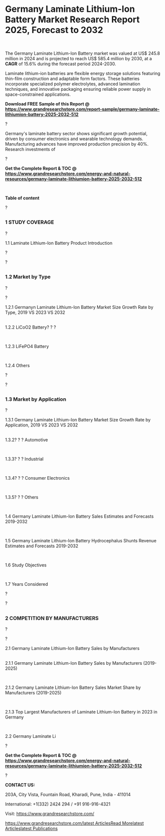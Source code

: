 <h1>Germany Laminate Lithium-Ion Battery Market Research Report 2025, Forecast to 2032</h1><br/><p>The Germany Laminate Lithium-Ion Battery market was valued at US$ 245.8 million in 2024 and is projected to reach US$ 585.4 million by 2030, at a <strong>CAGR</strong> of 15.6% during the forecast period 2024-2030.</p>
 
 
 
 <p>Laminate lithium-ion batteries are flexible energy storage solutions featuring thin-film construction and adaptable form factors. These batteries incorporate specialized polymer electrolytes, advanced lamination techniques, and innovative packaging ensuring reliable power supply in space-constrained applications.</p>
 
 
 
 <div><b>Download FREE Sample of this Report @ <a href="https://www.grandresearchstore.com/report-sample/germany-laminate-lithiumion-battery-2025-2032-512">https://www.grandresearchstore.com/report-sample/germany-laminate-lithiumion-battery-2025-2032-512</a></b></div>
 
 
 
 <p>? </p>
 
 
 
 <p>Germany&#39;s laminate battery sector shows significant growth potential, driven by consumer electronics and wearable technology demands. Manufacturing advances have improved production precision by 40%. Research investments of</p>
 
 
 
 <p>? </p>
 
 
 
 <div><b>Get the Complete Report & TOC @ <a href="https://www.grandresearchstore.com/energy-and-natural-resources/germany-laminate-lithiumion-battery-2025-2032-512">https://www.grandresearchstore.com/energy-and-natural-resources/germany-laminate-lithiumion-battery-2025-2032-512</a></b></div>
 
 
 
 <p><br />
 
 <b>Table of content</b></p>
 
 
 
 <p>? </p>
 
 
 
 <h2><span style="font-size:16px"><strong>1 STUDY COVERAGE</strong></span></h2>
 
 
 
 <p>? </p>
 
 
 
 <p>1.1 Laminate Lithium-Ion Battery Product Introduction</p>
 
 
 
 <p>? </p>
 
 
 
 <p>? </p>
 
 
 
 <h2><span style="font-size:16px"><strong>1.2 Market by Type</strong></span></h2>
 
 
 
 <p>? </p>
 
 
 
 <p>? </p>
 
 
 
 <p>1.2.1 Germanyn Laminate Lithium-Ion Battery Market Size Growth Rate by Type, 2019 VS 2023 VS 2032<br />
 
 <br />
 
 1.2.2 LiCoO2 Battery? ? ? <br />
 
 <br />
 
 1.2.3 LiFePO4 Battery<br />
 
 <br />
 
 1.2.4 Others<br />
 
 ? </p>
 
 
 
 <p>? </p>
 
 
 
 <h2><span style="font-size:16px"><strong>1.3 Market by Application</strong></span></h2>
 
 
 
 <p>? </p>
 
 
 
 <p>1.3.1 Germany Laminate Lithium-Ion Battery Market Size Growth Rate by Application, 2019 VS 2023 VS 2032<br />
 
 <br />
 
 1.3.2? ? ? Automotive<br />
 
 <br />
 
 1.3.3? ? ? Industrial<br />
 
 <br />
 
 1.3.4? ? ? Consumer Electronics<br />
 
 <br />
 
 1.3.5? ? ? Others<br />
 
 <br />
 
 1.4 Germany Laminate Lithium-Ion Battery Sales Estimates and Forecasts 2019-2032<br />
 
 <br />
 
 1.5 Germany Laminate Lithium-Ion Battery Hydrocephalus Shunts Revenue Estimates and Forecasts 2019-2032<br />
 
 <br />
 
 1.6 Study Objectives<br />
 
 <br />
 
 1.7 Years Considered</p>
 
 
 
 <p>? </p>
 
 
 
 <p>? </p>
 
 
 
 <h2><span style="font-size:16px"><strong>2 COMPETITION BY MANUFACTURERS</strong></span></h2>
 
 
 
 <p>? </p>
 
 
 
 <p>? </p>
 
 
 
 <p>2.1 Germany Laminate Lithium-Ion Battery Sales by Manufacturers<br />
 
 <br />
 
 2.1.1 Germany Laminate Lithium-Ion Battery Sales by Manufacturers (2019-2025)<br />
 
 <br />
 
 2.1.2 Germany Laminate Lithium-Ion Battery Sales Market Share by Manufacturers (2019-2025)<br />
 
 <br />
 
 2.1.3 Top Largest Manufacturers of Laminate Lithium-Ion Battery in 2023 in Germany<br />
 
 <br />
 
 2.2 Germany Laminate Li</p>
 
 
 
 <p>? </p>
 
 
 
 <div><b>Get the Complete Report & TOC @ <a href="https://www.grandresearchstore.com/energy-and-natural-resources/germany-laminate-lithiumion-battery-2025-2032-512">https://www.grandresearchstore.com/energy-and-natural-resources/germany-laminate-lithiumion-battery-2025-2032-512</a></b></div>
 
 
 
 <p>? </p>
 
 
 
 <p><b>CONTACT US:</b><br />
 
 203A, City Vista, Fountain Road, Kharadi, Pune, India - 411014<br />
 
 International: +1(332) 2424 294 / +91 916-916-4321<br />
 
 Visit: <a href="https://www.grandresearchstore.com/">https://www.grandresearchstore.com/</a><br />
 
 <a href="https://gyeongbokgung.com">https://www.grandresearchstore.com/</a><a href="https://hallyeomaritime.com">latest Articles</a><a href="https://jingwansa.com">Read More</a><a href="https://nguoiviet.jp/">latest Articles</a><a href="https://www.intelmarketresearch.com/">latest Publications</a></p>